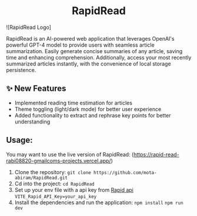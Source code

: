 <h1 align='center'>RapidRead</h1>

![RapidRead Logo]

RapidRead is an AI-powered web application that leverages OpenAI's powerful GPT-4 model to provide users with seamless article summarization. Easily generate concise summaries of any article, saving time and enhancing comprehension. Additionally, access your most recently summarized articles instantly, with the convenience of local storage persistence.

## ✨ New Features

- Implemented reading time estimation for articles
- Theme toggling (light/dark mode) for better user experience
- Added functionality to extract and rephrase key points for better understanding

## Usage:

You may want to use the live version of RapidRead: (https://rapid-read-rabi08820-gmailcoms-projects.vercel.app/)

1. Clone the repository:
   `git clone https://github.com/mota-abiram/RapidRead.git`
2. Cd into the project:
   `cd RapidRead`
3. Set up your env file with a api key from [Rapid api](https://rapidapi.com/restyler/api/article-extractor-and-summarizer)
   `VITE_Rapid_API_Key=your_api_key`
4. Install the dependencies and run the application:
   `npm install`
   `npm run dev`
